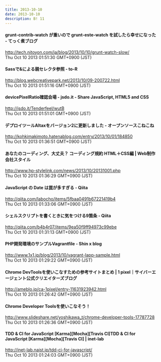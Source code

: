 ```yaml
---
title: 2013-10-10
date: 2013-10-10
description: B! 11
---
```


#### grunt-contrib-watch が重いので grunt-este-watch を試したら幸せになった - てっく煮ブログ
http://tech.nitoyon.com/ja/blog/2013/10/10/grunt-watch-slow/<br>
Thu Oct 10 2013 01:51:30 GMT+0900 (JST)<br>


#### Sassで&による親セレクタ参照 - to-R
http://blog.webcreativepark.net/2013/10/09-200722.html<br>
Thu Oct 10 2013 01:51:16 GMT+0900 (JST)<br>


#### devicePixelRatio確認会場 - jsdo.it - Share JavaScript, HTML5 and CSS
http://jsdo.it/Tenderfeel/wutB<br>
Thu Oct 10 2013 01:51:01 GMT+0900 (JST)<br>


#### デプロイツールAltaxをバージョン2に更新しました - オープンソースこねこね
http://kohkimakimoto.hatenablog.com/entry/2013/10/01/184850<br>
Thu Oct 10 2013 01:36:51 GMT+0900 (JST)<br>


#### あなたのコーディング、大丈夫？ コーディング規約 HTML＋CSS編 | Web制作会社スタイル
http://www.hp-stylelink.com/news/2013/10/20131001.php<br>
Thu Oct 10 2013 01:36:29 GMT+0900 (JST)<br>


#### JavaScript の Date は罠が多すぎる - Qiita
http://qiita.com/labocho/items/5fbaa0491b67221419b4<br>
Thu Oct 10 2013 01:33:06 GMT+0900 (JST)<br>


#### シェルスクリプトを書くときに気をつける9箇条 - Qiita
http://qiita.com/b4b4r07/items/9ea50f9ff94973c99ebe<br>
Thu Oct 10 2013 01:31:13 GMT+0900 (JST)<br>


#### PHP開発環境のサンプルVagrantfile - Shin x blog
http://www.1x1.jp/blog/2013/10/vagrant-lapp-sample.html<br>
Thu Oct 10 2013 01:29:22 GMT+0900 (JST)<br>


#### Chrome DevToolsを使いこなすための参考サイトまとめ | 1 pixel｜サイバーエージェント公式クリエイターズブログ
http://ameblo.jp/ca-1pixel/entry-11631923942.html<br>
Thu Oct 10 2013 01:26:42 GMT+0900 (JST)<br>


#### Chrome Developer Toolsを使いこなそう！
http://www.slideshare.net/yoshikawa_t/chrome-developer-tools-17787728<br>
Thu Oct 10 2013 01:26:36 GMT+0900 (JST)<br>


#### TDD & CI for JavaScript [Karma][Mocha][Travis CI]TDD & CI for JavaScript [Karma][Mocha][Travis CI] | inet-lab
http://inet-lab.naist.jp/tdd-ci-for-javascript/<br>
Thu Oct 10 2013 01:24:03 GMT+0900 (JST)<br>


